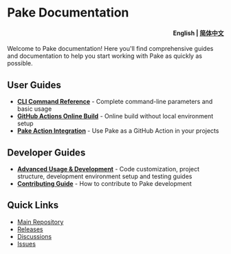 # Pake Documentation

<h4 align="right"><strong>English</strong> | <a href="README_CN.md">简体中文</a></h4>

Welcome to Pake documentation! Here you'll find comprehensive guides and documentation to help you start working with Pake as quickly as possible.

## User Guides

- **[CLI Command Reference](cli-usage.md)** - Complete command-line parameters and basic usage
- **[GitHub Actions Online Build](github-actions-usage.md)** - Online build without local environment setup
- **[Pake Action Integration](pake-action.md)** - Use Pake as a GitHub Action in your projects

## Developer Guides

- **[Advanced Usage & Development](advanced-usage.md)** - Code customization, project structure, development environment setup and testing guides
- **[Contributing Guide](../CONTRIBUTING.md)** - How to contribute to Pake development

## Quick Links

- [Main Repository](https://github.com/tw93/Pake)
- [Releases](https://github.com/tw93/Pake/releases)
- [Discussions](https://github.com/tw93/Pake/discussions)
- [Issues](https://github.com/tw93/Pake/issues)
